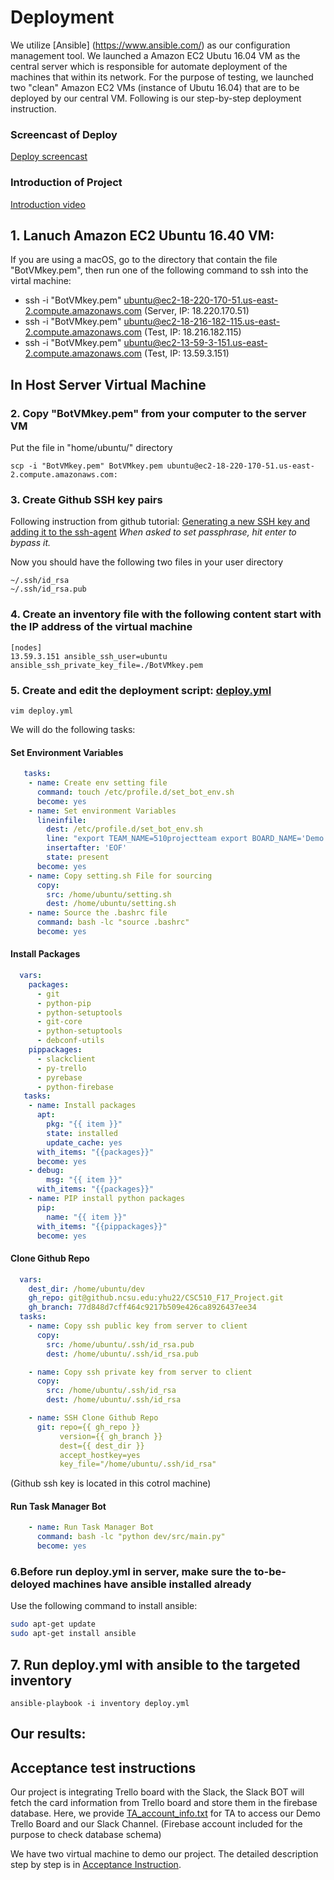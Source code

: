 # Deployment

We utilize [Ansible] (https://www.ansible.com/) as our configuration management tool. We launched a Amazon EC2 Ubutu 16.04 VM as the central server which is responsible for automate deployment of the machines that within its network.
For the purpose of testing, we launched two "clean" Amazon EC2 VMs (instance of Ubutu 16.04) that are to be deployed by our central VM. Following is our step-by-step deployment instruction.

### Screencast of Deploy
[Deploy screencast](https://drive.google.com/a/ncsu.edu/file/d/1jg4_1M-GvJWhXSGRqDPPpnCsYviEYymH/view?usp=sharing)

### Introduction of Project
[Introduction video](https://drive.google.com/a/ncsu.edu/file/d/1LtsbSFsaZhQ-AYc5esdJFXA481XKAjUg/view?usp=sharing)

## 1. Lanuch Amazon EC2 Ubuntu 16.40 VM:
If you are using a macOS, go to the directory that contain the file "BotVMkey.pem", then run one of the following command to ssh into the virtal machine:
* ssh -i "BotVMkey.pem" ubuntu@ec2-18-220-170-51.us-east-2.compute.amazonaws.com (Server, IP: 18.220.170.51)
* ssh -i "BotVMkey.pem" ubuntu@ec2-18-216-182-115.us-east-2.compute.amazonaws.com (Test, IP: 18.216.182.115)
* ssh -i "BotVMkey.pem" ubuntu@ec2-13-59-3-151.us-east-2.compute.amazonaws.com (Test, IP: 13.59.3.151)


## In Host Server Virtual Machine
### 2. Copy "BotVMkey.pem" from your computer to the server VM
Put the file in "home/ubuntu/" directory
```
scp -i "BotVMkey.pem" BotVMkey.pem ubuntu@ec2-18-220-170-51.us-east-2.compute.amazonaws.com:
```
### 3. Create Github SSH key pairs
Following instruction from github tutorial: [Generating a new SSH key and adding it to the ssh-agent](https://help.github.com/articles/generating-a-new-ssh-key-and-adding-it-to-the-ssh-agent/)
*When asked to set passphrase, hit enter to bypass it.*

Now you should have the following two files in your user directory
```
~/.ssh/id_rsa
~/.ssh/id_rsa.pub
```

### 4. Create an inventory file with the following content start with the IP address of the virtual machine
```
[nodes]
13.59.3.151 ansible_ssh_user=ubuntu ansible_ssh_private_key_file=./BotVMkey.pem
```
### 5. Create and edit the deployment script: [deploy.yml](https://github.ncsu.edu/yhu22/CSC510_F17_Project/blob/deploy/deploy.yml)


```
vim deploy.yml
```
We will do the following tasks:

#### Set Environment Variables

```yml
   tasks:
    - name: Create env setting file
      command: touch /etc/profile.d/set_bot_env.sh
      become: yes
    - name: Set environment Variables
      lineinfile:
        dest: /etc/profile.d/set_bot_env.sh
        line: "export TEAM_NAME=510projectteam export BOARD_NAME='Demo Board' export BOT_TOKEN=xoxb-266498254006-btD2n1TcKdi5MY6AKlPGTwnm export BOT_ID=U7UEN7G06  export TRELLO_API_KEY=dbf6947f87a8dcb83f090731a27e8bd4 export TRELLO_API_SECRET=f57a6c66081742aa5f6149d329c3581d53231c308e4cc9f78b31230ce13b3bb8 export TRELLO_TOKEN=414df911de9e839c8ab9838c8fa1723107fba5848e5049269d88e5e94a348f31 export FIREBASE_API_KEY=AIzaSyCC5OzyEqGBcGZkpyUP90qUnyCCJY8SRQ8 export FIREBASE_AUTH_DOMAIN=taskmangerbot.firebaseapp.com export FIREBASE_DATABASE_URL=https://taskmangerbot.firebaseio.com export FIREBASE_STORAGE_BUCKET=taskmangerbot.appspot.com export GMAIL_ID=bot510project@gmail.com export GMAIL_PASS=simtiaz1234"
        insertafter: 'EOF'
        state: present
      become: yes
    - name: Copy setting.sh File for sourcing
      copy:
        src: /home/ubuntu/setting.sh
        dest: /home/ubuntu/setting.sh
    - name: Source the .bashrc file
      command: bash -lc "source .bashrc"
      become: yes
```

#### Install Packages
```yml
  vars:
    packages:
      - git
      - python-pip
      - python-setuptools
      - git-core
      - python-setuptools
      - debconf-utils
    pippackages:
      - slackclient
      - py-trello
      - pyrebase
      - python-firebase
   tasks:
    - name: Install packages
      apt:
        pkg: "{{ item }}"
        state: installed
        update_cache: yes
      with_items: "{{packages}}"
      become: yes
    - debug:
        msg: "{{ item }}"
      with_items: "{{packages}}"
    - name: PIP install python packages
      pip:
        name: "{{ item }}"
      with_items: "{{pippackages}}"
      become: yes

```
#### Clone Github Repo
```yml
  vars:
    dest_dir: /home/ubuntu/dev
    gh_repo: git@github.ncsu.edu:yhu22/CSC510_F17_Project.git
    gh_branch: 77d848d7cff464c9217b509e426ca8926437ee34
  tasks:
    - name: Copy ssh public key from server to client
      copy:
        src: /home/ubuntu/.ssh/id_rsa.pub
        dest: /home/ubuntu/.ssh/id_rsa.pub

    - name: Copy ssh private key from server to client
      copy:
        src: /home/ubuntu/.ssh/id_rsa
        dest: /home/ubuntu/.ssh/id_rsa

    - name: SSH Clone Github Repo
      git: repo={{ gh_repo }}
           version={{ gh_branch }}
           dest={{ dest_dir }}
           accept_hostkey=yes
           key_file="/home/ubuntu/.ssh/id_rsa"

```

(Github ssh key is located in this cotrol machine)
#### Run Task Manager Bot
```yml
    - name: Run Task Manager Bot
      command: bash -lc "python dev/src/main.py"
      become: yes
```


### 6.Before run deploy.yml in server, make sure the to-be-deloyed machines have ansible installed already
Use the following command to install ansible:
```bash
sudo apt-get update
sudo apt-get install ansible
```
## 7. Run deploy.yml with ansible to the targeted inventory
```
ansible-playbook -i inventory deploy.yml
```

## Our results:



## Acceptance test instructions
Our project is integrating Trello board with the Slack, the Slack BOT will fetch the card information from Trello board and store them in the firebase database. Here, we provide [TA_account_info.txt](https://github.ncsu.edu/yhu22/CSC510_F17_Project/blob/deploy/TA_account_info.txt) for TA to access our Demo Trello Board and our Slack Channel. (Firebase account included for the purpose to check database schema)

We have two virtual machine to demo our project. The detailed description step by step is in [Acceptance Instruction](https://github.ncsu.edu/yhu22/CSC510_F17_Project/blob/deploy/Instructions%20for%20Acceptance%20Test.md).
